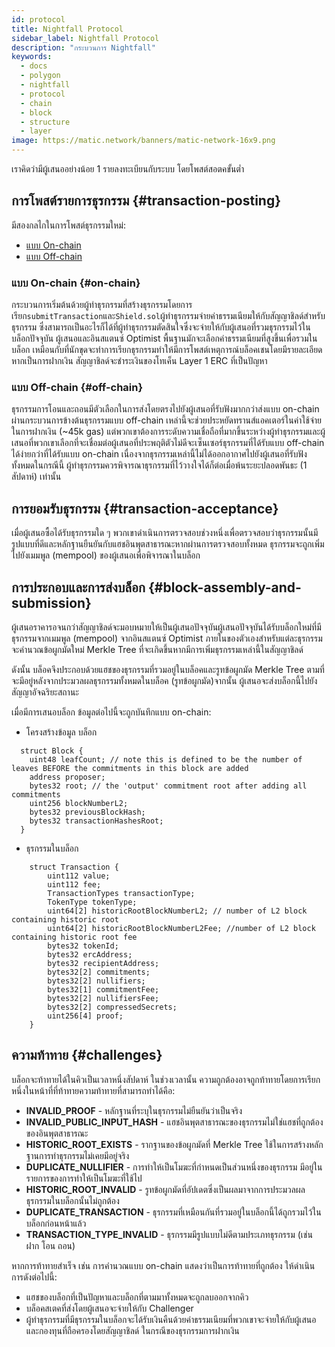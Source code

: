 ```yaml
---
id: protocol
title: Nightfall Protocol
sidebar_label: Nightfall Protocol
description: "กระบวนการ Nightfall"
keywords:
  - docs
  - polygon
  - nightfall
  - protocol
  - chain
  - block
  - structure
  - layer
image: https://matic.network/banners/matic-network-16x9.png
---
```



เราคิดว่ามีผู้เสนออย่างน้อย 1 รายลงทะเบียนกับระบบ โดยโพสต์สอตคขั้นต่ำ

## การโพสต์รายการธุรกรรม {#transaction-posting}
มีสองกลไกในการโพสต์ธุรกรรมใหม่:

- [แบบ On-chain](#on-chain)
- [แบบ Off-chain](#off-chain)

### แบบ On-chain {#on-chain}
กระบวนการเริ่มต้นด้วยผู้ทำธุรกรรมที่สร้างธุรกรรมโดยการเรียก`submitTransaction`และ`Shield.sol`ผู้ทำธุรกรรมจ่ายค่าธรรมเนียมให้กับสัญญาชิลด์สำหรับธุรกรรม ซึ่งสามารถเป็นอะไรก็ได้ที่ผู้ทำธุรกรรมตัดสินใจซึ่งจะจ่ายให้กับผู้เสนอที่รวมธุรกรรมไว้ในบล็อกปัจจุบัน ผู้เสนอและอินสแตนซ์ Optimist พื้นฐานมักจะเลือกค่าธรรมเนียมที่สูงขึ้นเพื่อรวมในบล็อก เหมือนกับที่นักขุดจะทำการเรียกธุรกรรมทำให้มีการโพสต์เหตุการณ์บล็อคเชนโดยมีรายละเอียดหากเป็นการฝากเงิน สัญญาชิลด์จะชำระเงินของโทเค็น Layer 1 ERC ที่เป็นปัญหา

### แบบ Off-chain {#off-chain}
ธุรกรรมการโอนและถอนมีตัวเลือกในการส่งโดยตรงไปยังผู้เสนอที่รับฟังมากกว่าส่งแบบ on-chain ผ่านกระบวนการข้างต้นธุรกรรมแบบ off-chain เหล่านี้จะช่วยประหยัดทรานส์แอคเตอร์ในค่าใช้จ่ายในการฝากเงิน (~45k gas) แต่พวกเขาต้องการระดับความเชื่อถือที่มากขึ้นระหว่างผู้ทำธุรกรรมและผู้เสนอที่พวกเขาเลือกที่จะเชื่อมต่อผู้เสนอที่ประพฤติตัวไม่ดีจะเซ็นเซอร์ธุรกรรมที่ได้รับแบบ off-chain ได้ง่ายกว่าที่ได้รับแบบ on-chain เนื่องจากธุรกรรมเหล่านี้ไม่ได้ออกอากาศไปยังผู้เสนอที่รับฟังทั้งหมดในกรณีนี้ ผู้ทำธุรกรรมควรพิจารณาธุรกรรมที่ไว้วางใจได้ก็ต่อเมื่อพ้นระยะปลอดพันธะ (1 สัปดาห์) เท่านั้น

## การยอมรับธุรกรรม {#transaction-acceptance}
เมื่อผู้เสนอซื้อได้รับธุรกรรมใด ๆ พวกเขาดำเนินการตรวจสอบช่วงหนึ่งเพื่อตรวจสอบว่าธุรกรรมนั้นมีรูปแบบที่ดีและหลักฐานยืนยันกับแฮชอินพุตสาธารณะหากผ่านการตรวจสอบทั้งหมด ธุรกรรมจะถูกเพิ่มไปยังเมมพูล (mempool) ของผู้เสนอเพื่อพิจารณาในบล็อก

## การประกอบและการส่งบล็อก {#block-assembly-and-submission}
ผู้เสนอราคารอจนกว่าสัญญาชิลด์จะมอบหมายให้เป็นผู้เสนอปัจจุบันผู้เสนอปัจจุบันได้รับบล็อกใหม่ที่มีธุรกรรมจากเมมพูล (mempool) จากอินสแตนซ์ Optimist ภายในของตัวเองสำหรับแต่ละธุรกรรม จะคำนวณข้อผูกมัดใหม่ Merkle Tree ที่จะเกิดขึ้นหากมีการเพิ่มธุรกรรมเหล่านี้ในสัญญาชิลด์

ดังนั้น บล็อคจึงประกอบด้วยแฮชของธุรกรรมที่รวมอยู่ในบล็อคและรูทข้อผูกมัด Merkle Tree ตามที่จะมีอยู่หลังจากประมวลผลธุรกรรมทั้งหมดในบล็อค (รูทข้อผูกมัด)จากนั้น ผู้เสนอจะส่งบล็อกนี้ไปยังสัญญาอัจฉริยะสถานะ

เมื่อมีการเสนอบล็อก ข้อมูลต่อไปนี้จะถูกบันทึกแบบ on-chain:

- โครงสร้างข้อมูล บล็อก
```
  struct Block {
    uint48 leafCount; // note this is defined to be the number of leaves BEFORE the commitments in this block are added
    address proposer;
    bytes32 root; // the 'output' commitment root after adding all commitments
    uint256 blockNumberL2;
    bytes32 previousBlockHash;
    bytes32 transactionHashesRoot;
  }
```
- ธุรกรรมในบล็อก
```
    struct Transaction {
        uint112 value;
        uint112 fee;
        TransactionTypes transactionType;
        TokenType tokenType;
        uint64[2] historicRootBlockNumberL2; // number of L2 block containing historic root
        uint64[2] historicRootBlockNumberL2Fee; //number of L2 block containing historic root fee
        bytes32 tokenId;
        bytes32 ercAddress;
        bytes32 recipientAddress;
        bytes32[2] commitments;
        bytes32[2] nullifiers;
        bytes32[1] commitmentFee;
        bytes32[2] nullifiersFee;
        bytes32[2] compressedSecrets;
        uint256[4] proof;
    }
```

## ความท้าทาย {#challenges}
บล็อกจะท้าทายได้ในคิวเป็นเวลาหนึ่งสัปดาห์ ในช่วงเวลานั้น ความถูกต้องอาจถูกท้าทายโดยการเรียกหนึ่งในหน้าที่ที่ท้าทายความท้าทายที่สามารถทำได้คือ:

- **INVALID_PROOF** - หลักฐานที่ระบุในธุรกรรมไม่ยืนยันว่าเป็นจริง
- **INVALID_PUBLIC_INPUT_HASH** - แฮชอินพุตสาธารณะของธุรกรรมไม่ใช่แฮชที่ถูกต้องของอินพุตสาธารณะ
- **HISTORIC_ROOT_EXISTS** - รากฐานของข้อผูกมัดที่ Merkle Tree ใช้ในการสร้างหลักฐานการทำธุรกรรมไม่เคยมีอยู่จริง
- **DUPLICATE_NULLIFIER** - การทำให้เป็นโมฆะที่กำหนดเป็นส่วนหนึ่งของธุรกรรม มีอยู่ในรายการของการทำให้เป็นโมฆะที่ใช้ไป
- **HISTORIC_ROOT_INVALID** - รูทข้อผูกมัดที่อัปเดตซึ่งเป็นผลมาจากการประมวลผลธุรกรรมในบล็อกนั้นไม่ถูกต้อง
- **DUPLICATE_TRANSACTION** - ธุรกรรมที่เหมือนกันที่รวมอยู่ในบล็อกนี้ได้ถูกรวมไว้ในบล็อกก่อนหน้าแล้ว
- **TRANSACTION_TYPE_INVALID** - ธุรกรรมมีรูปแบบไม่ดีตามประเภทธุรกรรม (เช่น ฝาก โอน ถอน)

หากการท้าทายสำเร็จ เช่น การคำนวณแบบ on-chain แสดงว่าเป็นการท้าทายที่ถูกต้อง ให้ดำเนินการดังต่อไปนี้:

- แฮชของบล็อกที่เป็นปัญหาและบล็อกที่ตามมาทั้งหมดจะถูกลบออกจากคิว
- บล็อคสเตคที่ส่งโดยผู้เสนอจะจ่ายให้กับ Challenger
- ผู้ทำธุรกรรมที่มีธุรกรรมในบล็อกจะได้รับเงินคืนด้วยค่าธรรมเนียมที่พวกเขาจะจ่ายให้กับผู้เสนอและกองทุนที่ถือครองโดยสัญญาชิลด์ ในกรณีของธุรกรรมการฝากเงิน

